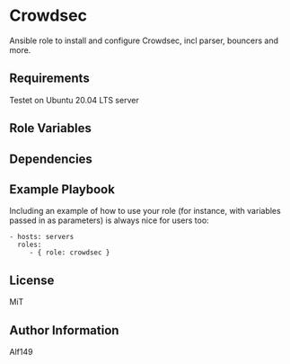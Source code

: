 Crowdsec
=========

Ansible role to install and configure Crowdsec, incl parser, bouncers and more. 

Requirements
------------
Testet on Ubuntu 20.04 LTS server

Role Variables
--------------

Dependencies
------------


Example Playbook
----------------

Including an example of how to use your role (for instance, with variables passed in as parameters) is always nice for users too:

    - hosts: servers
      roles:
         - { role: crowdsec }

License
-------

MiT

Author Information
------------------

Alf149